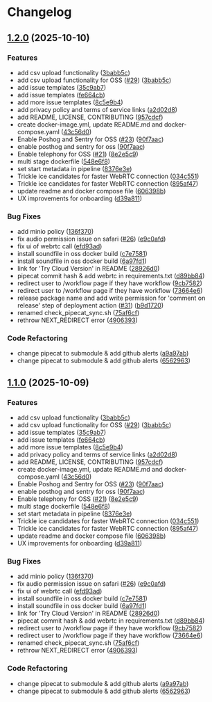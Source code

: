 # Changelog

## [1.2.0](https://github.com/dograh-hq/dograh/compare/dograh-v1.1.0...dograh-v1.2.0) (2025-10-10)


### Features

* add csv upload functionality ([3babb5c](https://github.com/dograh-hq/dograh/commit/3babb5ced61e259f480f8c0fdf225c57953fddf6))
* add csv upload functionality for OSS ([#29](https://github.com/dograh-hq/dograh/issues/29)) ([3babb5c](https://github.com/dograh-hq/dograh/commit/3babb5ced61e259f480f8c0fdf225c57953fddf6))
* add issue templates ([35c9ab7](https://github.com/dograh-hq/dograh/commit/35c9ab7b07896ebff739326a0f8408975877aa9e))
* add issue templates ([fe664cb](https://github.com/dograh-hq/dograh/commit/fe664cb3a69f239212dbd2000868ea54900dbff2))
* add more issue templates ([8c5e9b4](https://github.com/dograh-hq/dograh/commit/8c5e9b426390fb7128bf50f1b5bdc6be691549cf))
* add privacy policy and terms of service links ([a2d02d8](https://github.com/dograh-hq/dograh/commit/a2d02d8326d20eac181a2850c3c2cef53e537ee7))
* add README, LICENSE, CONTRIBUTING ([957cdcf](https://github.com/dograh-hq/dograh/commit/957cdcf3632d04d977eb1dd4926f7774252ee86f))
* create docker-image.yml, update README.md and docker-compose.yaml ([43c56d0](https://github.com/dograh-hq/dograh/commit/43c56d0b95e076d3f920724f139a64d576832d97))
* Enable Poshog and Sentry for OSS ([#23](https://github.com/dograh-hq/dograh/issues/23)) ([90f7aac](https://github.com/dograh-hq/dograh/commit/90f7aac8ad2ed5e771f3c20f4265d4e2e63bae6f))
* enable posthog and sentry for oss ([90f7aac](https://github.com/dograh-hq/dograh/commit/90f7aac8ad2ed5e771f3c20f4265d4e2e63bae6f))
* Enable telephony for OSS ([#21](https://github.com/dograh-hq/dograh/issues/21)) ([8e2e5c9](https://github.com/dograh-hq/dograh/commit/8e2e5c9327655b3c2f34d4fc2708d7ac2a7885f6))
* multi stage dockerfile ([548e6f8](https://github.com/dograh-hq/dograh/commit/548e6f885b159aaa626939942994359a22c663d6))
* set start metadata in pipeline ([8376e3e](https://github.com/dograh-hq/dograh/commit/8376e3e949fc72b682d9b696a6ff640be79d51f9))
* Trickle ice candidates for faster WebRTC connection ([034c551](https://github.com/dograh-hq/dograh/commit/034c551931121ce1689f95dbee42aa4f3763cc49))
* Trickle ice candidates for faster WebRTC connection ([895af47](https://github.com/dograh-hq/dograh/commit/895af4748240fcd8cc2e14b711687d6a821eff2b))
* update readme and docker compose file ([606398b](https://github.com/dograh-hq/dograh/commit/606398b42742e30e2dd347941adeab304c7e5d23))
* UX improvements for onboarding ([d39a811](https://github.com/dograh-hq/dograh/commit/d39a8111a6f364e0ca89f1b6a06459db5134a5c7))


### Bug Fixes

* add minio policy ([136f370](https://github.com/dograh-hq/dograh/commit/136f370ea218983cf65c3e45f789f6877824d115))
* fix audio permission issue on safari ([#26](https://github.com/dograh-hq/dograh/issues/26)) ([e9c0afd](https://github.com/dograh-hq/dograh/commit/e9c0afd517bef7f4c4548c731e0422bd8b949610))
* fix ui of webrtc call ([efd93ad](https://github.com/dograh-hq/dograh/commit/efd93adfa87ebca70c12b291f6e82cc16f1e1596))
* install soundfile in oss docker build ([c7e7581](https://github.com/dograh-hq/dograh/commit/c7e75819f4c10705e700a6ef5cca568f7e3cadd2))
* install soundfile in oss docker build ([6a97fd1](https://github.com/dograh-hq/dograh/commit/6a97fd194e4d5bcca3e626e213d0d4b11f8ec5d4))
* link for 'Try Cloud Version' in README ([28926d0](https://github.com/dograh-hq/dograh/commit/28926d026f3e1514e3f749dfc68df902edbbd5cf))
* pipecat commit hash & add webrtc in requirements.txt ([d89bb84](https://github.com/dograh-hq/dograh/commit/d89bb84dd161011bd2d3d050a89db61e60aa6586))
* redirect user to /workflow page if they have workflow ([9cb7582](https://github.com/dograh-hq/dograh/commit/9cb75829cb055582b2c90aca3d61d2493b621b84))
* redirect user to /workflow page if they have workflow ([73664e6](https://github.com/dograh-hq/dograh/commit/73664e6268842af1793a089698ec6306cab7683a))
* release package name and add write permission for 'comment on release' step of deployment action ([#31](https://github.com/dograh-hq/dograh/issues/31)) ([b9d1720](https://github.com/dograh-hq/dograh/commit/b9d1720d94a5723836d5170de321e4602a59d6d7))
* renamed check_pipecat_sync.sh ([75af6cf](https://github.com/dograh-hq/dograh/commit/75af6cfa9c833693286ef5d99ce30a6a5ad1cf9c))
* rethrow NEXT_REDIRECT error ([4906393](https://github.com/dograh-hq/dograh/commit/490639309bb93ee9fce081adae753cb9ec8abc0b))


### Code Refactoring

* change pipecat to submodule & add github alerts ([a9a97ab](https://github.com/dograh-hq/dograh/commit/a9a97abefb7fee3d909b0111fdb65ff8cec8a530))
* change pipecat to submodule & add github alerts ([6562963](https://github.com/dograh-hq/dograh/commit/6562963018c613c5439c1253374cef83e088d15d))

## [1.1.0](https://github.com/dograh-hq/dograh/compare/dograh-copy-v1.0.0...dograh-copy-v1.1.0) (2025-10-09)


### Features

* add csv upload functionality ([3babb5c](https://github.com/dograh-hq/dograh/commit/3babb5ced61e259f480f8c0fdf225c57953fddf6))
* add csv upload functionality for OSS ([#29](https://github.com/dograh-hq/dograh/issues/29)) ([3babb5c](https://github.com/dograh-hq/dograh/commit/3babb5ced61e259f480f8c0fdf225c57953fddf6))
* add issue templates ([35c9ab7](https://github.com/dograh-hq/dograh/commit/35c9ab7b07896ebff739326a0f8408975877aa9e))
* add issue templates ([fe664cb](https://github.com/dograh-hq/dograh/commit/fe664cb3a69f239212dbd2000868ea54900dbff2))
* add more issue templates ([8c5e9b4](https://github.com/dograh-hq/dograh/commit/8c5e9b426390fb7128bf50f1b5bdc6be691549cf))
* add privacy policy and terms of service links ([a2d02d8](https://github.com/dograh-hq/dograh/commit/a2d02d8326d20eac181a2850c3c2cef53e537ee7))
* add README, LICENSE, CONTRIBUTING ([957cdcf](https://github.com/dograh-hq/dograh/commit/957cdcf3632d04d977eb1dd4926f7774252ee86f))
* create docker-image.yml, update README.md and docker-compose.yaml ([43c56d0](https://github.com/dograh-hq/dograh/commit/43c56d0b95e076d3f920724f139a64d576832d97))
* Enable Poshog and Sentry for OSS ([#23](https://github.com/dograh-hq/dograh/issues/23)) ([90f7aac](https://github.com/dograh-hq/dograh/commit/90f7aac8ad2ed5e771f3c20f4265d4e2e63bae6f))
* enable posthog and sentry for oss ([90f7aac](https://github.com/dograh-hq/dograh/commit/90f7aac8ad2ed5e771f3c20f4265d4e2e63bae6f))
* Enable telephony for OSS ([#21](https://github.com/dograh-hq/dograh/issues/21)) ([8e2e5c9](https://github.com/dograh-hq/dograh/commit/8e2e5c9327655b3c2f34d4fc2708d7ac2a7885f6))
* multi stage dockerfile ([548e6f8](https://github.com/dograh-hq/dograh/commit/548e6f885b159aaa626939942994359a22c663d6))
* set start metadata in pipeline ([8376e3e](https://github.com/dograh-hq/dograh/commit/8376e3e949fc72b682d9b696a6ff640be79d51f9))
* Trickle ice candidates for faster WebRTC connection ([034c551](https://github.com/dograh-hq/dograh/commit/034c551931121ce1689f95dbee42aa4f3763cc49))
* Trickle ice candidates for faster WebRTC connection ([895af47](https://github.com/dograh-hq/dograh/commit/895af4748240fcd8cc2e14b711687d6a821eff2b))
* update readme and docker compose file ([606398b](https://github.com/dograh-hq/dograh/commit/606398b42742e30e2dd347941adeab304c7e5d23))
* UX improvements for onboarding ([d39a811](https://github.com/dograh-hq/dograh/commit/d39a8111a6f364e0ca89f1b6a06459db5134a5c7))


### Bug Fixes

* add minio policy ([136f370](https://github.com/dograh-hq/dograh/commit/136f370ea218983cf65c3e45f789f6877824d115))
* fix audio permission issue on safari ([#26](https://github.com/dograh-hq/dograh/issues/26)) ([e9c0afd](https://github.com/dograh-hq/dograh/commit/e9c0afd517bef7f4c4548c731e0422bd8b949610))
* fix ui of webrtc call ([efd93ad](https://github.com/dograh-hq/dograh/commit/efd93adfa87ebca70c12b291f6e82cc16f1e1596))
* install soundfile in oss docker build ([c7e7581](https://github.com/dograh-hq/dograh/commit/c7e75819f4c10705e700a6ef5cca568f7e3cadd2))
* install soundfile in oss docker build ([6a97fd1](https://github.com/dograh-hq/dograh/commit/6a97fd194e4d5bcca3e626e213d0d4b11f8ec5d4))
* link for 'Try Cloud Version' in README ([28926d0](https://github.com/dograh-hq/dograh/commit/28926d026f3e1514e3f749dfc68df902edbbd5cf))
* pipecat commit hash & add webrtc in requirements.txt ([d89bb84](https://github.com/dograh-hq/dograh/commit/d89bb84dd161011bd2d3d050a89db61e60aa6586))
* redirect user to /workflow page if they have workflow ([9cb7582](https://github.com/dograh-hq/dograh/commit/9cb75829cb055582b2c90aca3d61d2493b621b84))
* redirect user to /workflow page if they have workflow ([73664e6](https://github.com/dograh-hq/dograh/commit/73664e6268842af1793a089698ec6306cab7683a))
* renamed check_pipecat_sync.sh ([75af6cf](https://github.com/dograh-hq/dograh/commit/75af6cfa9c833693286ef5d99ce30a6a5ad1cf9c))
* rethrow NEXT_REDIRECT error ([4906393](https://github.com/dograh-hq/dograh/commit/490639309bb93ee9fce081adae753cb9ec8abc0b))


### Code Refactoring

* change pipecat to submodule & add github alerts ([a9a97ab](https://github.com/dograh-hq/dograh/commit/a9a97abefb7fee3d909b0111fdb65ff8cec8a530))
* change pipecat to submodule & add github alerts ([6562963](https://github.com/dograh-hq/dograh/commit/6562963018c613c5439c1253374cef83e088d15d))
